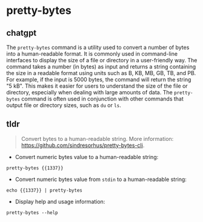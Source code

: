 # pretty-bytes 
## chatgpt 
The `pretty-bytes` command is a utility used to convert a number of bytes into a human-readable format. It is commonly used in command-line interfaces to display the size of a file or directory in a user-friendly way. The command takes a number (in bytes) as input and returns a string containing the size in a readable format using units such as B, KB, MB, GB, TB, and PB. For example, if the input is 5000 bytes, the command will return the string "5 kB". This makes it easier for users to understand the size of the file or directory, especially when dealing with large amounts of data. The `pretty-bytes` command is often used in conjunction with other commands that output file or directory sizes, such as `du` or `ls`. 

## tldr 
 
> Convert bytes to a human-readable string.
> More information: <https://github.com/sindresorhus/pretty-bytes-cli>.

- Convert numeric bytes value to a human-readable string:

`pretty-bytes {{1337}}`

- Convert numeric bytes value from `stdin` to a human-readable string:

`echo {{1337}} | pretty-bytes`

- Display help and usage information:

`pretty-bytes --help`
